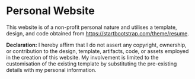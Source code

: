 # Personal Website

This website is of a non-profit personal nature and utilises a template, design, and code obtained from https://startbootstrap.com/theme/resume.

**Declaration:** I hereby affirm that I do not assert any copyright, ownership, or contribution to the design, template, artifacts, code, or assets employed in the creation of this website. My involvement is limited to the customisation of the existing template by substituting the pre-existing details with my personal information.
